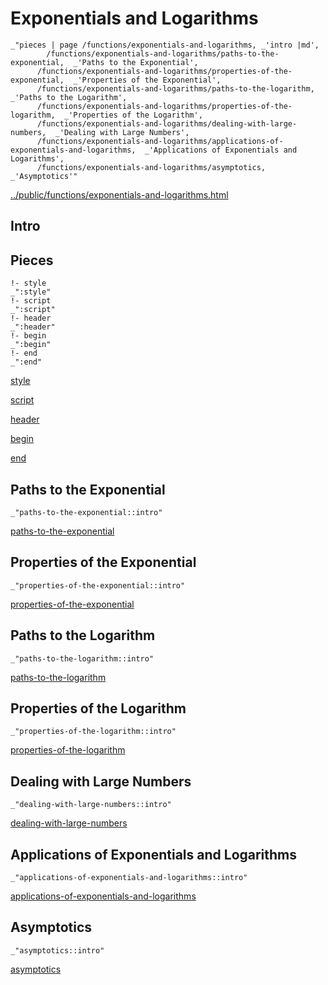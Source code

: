 # Exponentials and Logarithms

    _"pieces | page /functions/exponentials-and-logarithms, _'intro |md',
            /functions/exponentials-and-logarithms/paths-to-the-exponential,  _'Paths to the Exponential',
          /functions/exponentials-and-logarithms/properties-of-the-exponential,  _'Properties of the Exponential',
          /functions/exponentials-and-logarithms/paths-to-the-logarithm,  _'Paths to the Logarithm',
          /functions/exponentials-and-logarithms/properties-of-the-logarithm,  _'Properties of the Logarithm',
          /functions/exponentials-and-logarithms/dealing-with-large-numbers,  _'Dealing with Large Numbers',
          /functions/exponentials-and-logarithms/applications-of-exponentials-and-logarithms,  _'Applications of Exponentials and Logarithms',
          /functions/exponentials-and-logarithms/asymptotics,  _'Asymptotics'"

[../public/functions/exponentials-and-logarithms.html](# "save:")


## Intro

## Pieces

    !- style
    _":style"
    !- script
    _":script"
    !- header
    _":header"
    !- begin
    _":begin"
    !- end
    _":end"

[style]() 

[script]()

[header]()

[begin]()

[end]()

## Paths to the Exponential

    _"paths-to-the-exponential::intro"


[paths-to-the-exponential](pages/functions_exponentials-and-logarithms_paths-to-the-exponential.md "load:")

## Properties of the Exponential

    _"properties-of-the-exponential::intro"


[properties-of-the-exponential](pages/functions_exponentials-and-logarithms_properties-of-the-exponential.md "load:")

## Paths to the Logarithm

    _"paths-to-the-logarithm::intro"


[paths-to-the-logarithm](pages/functions_exponentials-and-logarithms_paths-to-the-logarithm.md "load:")

## Properties of the Logarithm

    _"properties-of-the-logarithm::intro"


[properties-of-the-logarithm](pages/functions_exponentials-and-logarithms_properties-of-the-logarithm.md "load:")

## Dealing with Large Numbers

    _"dealing-with-large-numbers::intro"


[dealing-with-large-numbers](pages/functions_exponentials-and-logarithms_dealing-with-large-numbers.md "load:")

## Applications of Exponentials and Logarithms

    _"applications-of-exponentials-and-logarithms::intro"


[applications-of-exponentials-and-logarithms](pages/functions_exponentials-and-logarithms_applications-of-exponentials-and-logarithms.md "load:")

## Asymptotics

    _"asymptotics::intro"


[asymptotics](pages/functions_exponentials-and-logarithms_asymptotics.md "load:")